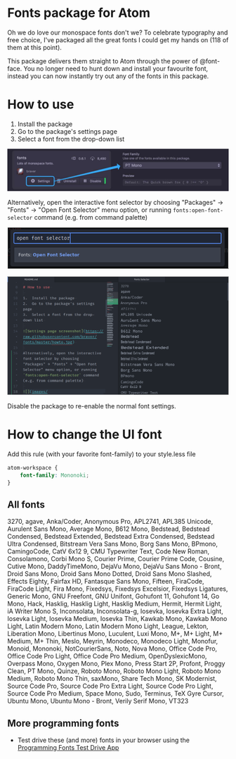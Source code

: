 # Fonts package for Atom

Oh we do love our monospace fonts don't we? To celebrate typography and free choice, I've packaged all the great fonts I could get my hands on
(<!-- BEGIN NUM_FONTS -->118<!-- END NUM_FONTS --> of them at this point).

This package delivers them straight to Atom through the power of @font-face. You no longer need to hunt down and install your favourite font, instead you can now instantly try out any of the fonts in this package.

# How to use

1.  Install the package
2.  Go to the package's settings page
3.  Select a font from the drop-down list

![Settings page screenshot](images/howto.jpg)

Alternatively, open the interactive font selector by choosing "Packages" → "Fonts" → "Open Font Selector" menu option, or running `fonts:open-font-selector` command (e.g. from command palette)

![Command palette command screenshot](images/6d3e3ceb369aca4d14db8250ace95c1a.png)

![Font selector window screenshot](images/e105294f54356a95c4c72d2b2ba703e7.png)

Disable the package to re-enable the normal font settings.

# How to change the UI font

Add this rule (with your favorite font-family) to your style.less file

```css
atom-workspace {
    font-family: Mononoki;
}
```

## All fonts

<!-- BEGIN FONTS -->
3270, agave, Anka/Coder, Anonymous Pro, APL2741, APL385 Unicode, Aurulent Sans Mono, Average Mono, B612 Mono, Bedstead, Bedstead Condensed, Bedstead Extended, Bedstead Extra Condensed, Bedstead Ultra Condensed, Bitstream Vera Sans Mono, Borg Sans Mono, BPmono, CamingoCode, CatV 6x12 9, CMU Typewriter Text, Code New Roman, Consolamono, Corbi Mono S, Courier Prime, Courier Prime Code, Cousine, Cutive Mono, DaddyTimeMono, DejaVu Mono, DejaVu Sans Mono - Bront, Droid Sans Mono, Droid Sans Mono Dotted, Droid Sans Mono Slashed, Effects Eighty, Fairfax HD, Fantasque Sans Mono, Fifteen, FiraCode, FiraCode Light, Fira Mono, Fixedsys, Fixedsys Excelsior, Fixedsys Ligatures, Generic Mono, GNU Freefont, GNU Unifont, Gohufont 11, Gohufont 14, Go Mono, Hack, Hasklig, Hasklig Light, Hasklig Medium, Hermit, Hermit Light, iA Writer Mono S, Inconsolata, Inconsolata-g, Iosevka, Iosevka Extra Light, Iosevka Light, Iosevka Medium, Iosevka Thin, Kawkab Mono, Kawkab Mono Light, Latin Modern Mono, Latin Modern Mono Light, League, Lekton, Liberation Mono, Libertinus Mono, Luculent, Luxi Mono, M+, M+ Light, M+ Medium, M+ Thin, Meslo, Meyrin, Monodeco, Monodeco Light, Monofur, Monoid, Mononoki, NotCourierSans, Noto, Nova Mono, Office Code Pro, Office Code Pro Light, Office Code Pro Medium, OpenDyslexicMono, Overpass Mono, Oxygen Mono, Plex Mono, Press Start 2P, Profont, Proggy Clean, PT Mono, Quinze, Roboto Mono, Roboto Mono Light, Roboto Mono Medium, Roboto Mono Thin, saxMono, Share Tech Mono, SK Modernist, Source Code Pro, Source Code Pro Extra Light, Source Code Pro Light, Source Code Pro Medium, Space Mono, Sudo, Terminus, TeX Gyre Cursor, Ubuntu Mono, Ubuntu Mono - Bront, Verily Serif Mono, VT323
<!-- END FONTS -->


## More programming fonts

-   Test drive these (and more) fonts in your browser using the [Programming Fonts Test Drive App](http://app.programmingfonts.org)
